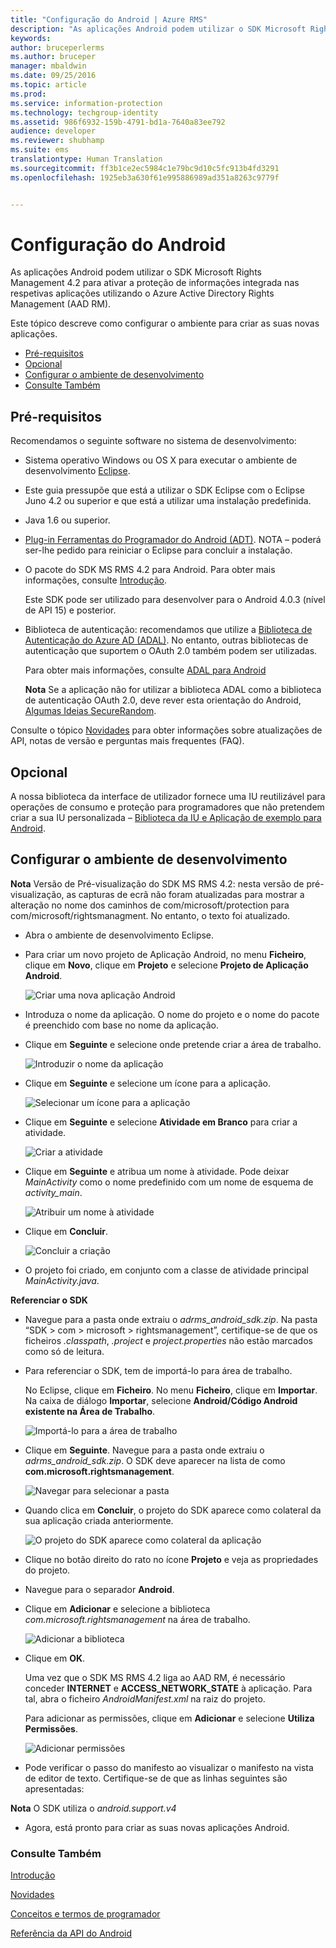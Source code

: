 ```yaml
---
title: "Configuração do Android | Azure RMS"
description: "As aplicações Android podem utilizar o SDK Microsoft Rights Management 4.2 para ativar a proteção de informações integrada nas respetivas aplicações."
keywords: 
author: bruceperlerms
ms.author: bruceper
manager: mbaldwin
ms.date: 09/25/2016
ms.topic: article
ms.prod: 
ms.service: information-protection
ms.technology: techgroup-identity
ms.assetid: 986f6932-159b-4791-bd1a-7640a83ee792
audience: developer
ms.reviewer: shubhamp
ms.suite: ems
translationtype: Human Translation
ms.sourcegitcommit: ff3b1ce2ec5984c1e79bc9d10c5fc913b4fd3291
ms.openlocfilehash: 1925eb3a630f61e995886989ad351a8263c9779f


---
```


# <a name="android-setup"></a>Configuração do Android

As aplicações Android podem utilizar o SDK Microsoft Rights Management 4.2 para ativar a proteção de informações integrada nas respetivas aplicações utilizando o Azure Active Directory Rights Management (AAD RM).

Este tópico descreve como configurar o ambiente para criar as suas novas aplicações.

-   [Pré-requisitos](#prerequisites)
-   [Opcional](#optional)
-   [Configurar o ambiente de desenvolvimento](#configuring-your-development-environment)
-   [Consulte Também](#see-also)

## <a name="prerequisites"></a>Pré-requisitos

Recomendamos o seguinte software no sistema de desenvolvimento:

-   Sistema operativo Windows ou OS X para executar o ambiente de desenvolvimento [Eclipse](http://www.oracle.com/technetwork/java/javase/downloads/jre7-downloads-1880261.html).
-   Este guia pressupõe que está a utilizar o SDK Eclipse com o Eclipse Juno 4.2 ou superior e que está a utilizar uma instalação predefinida.
-   Java 1.6 ou superior.
-   [Plug-in Ferramentas do Programador do Android (ADT)](http://developer.android.com/sdk/installing/index.html). NOTA – poderá ser-lhe pedido para reiniciar o Eclipse para concluir a instalação.

     

-   O pacote do SDK MS RMS 4.2 para Android. Para obter mais informações, consulte [Introdução](get-started.md).

    Este SDK pode ser utilizado para desenvolver para o Android 4.0.3 (nível de API 15) e posterior.

-   Biblioteca de autenticação: recomendamos que utilize a [Biblioteca de Autenticação do Azure AD (ADAL)](https://msdn.microsoft.com/library/jj573266.aspx). No entanto, outras bibliotecas de autenticação que suportem o OAuth 2.0 também podem ser utilizadas.

    Para obter mais informações, consulte [ADAL para Android](https://github.com/MSOpenTech/azure-activedirectory-library-for-android)

    **Nota** Se a aplicação não for utilizar a biblioteca ADAL como a biblioteca de autenticação OAuth 2.0, deve rever esta orientação do Android, [Algumas Ideias SecureRandom](http://android-developers.blogspot.com/2013/08/some-securerandom-thoughts.html).

     

Consulte o tópico [Novidades](release-notes.md) para obter informações sobre atualizações de API, notas de versão e perguntas mais frequentes (FAQ).

## <a name="optional"></a>Opcional

A nossa biblioteca da interface de utilizador fornece uma IU reutilizável para operações de consumo e proteção para programadores que não pretendem criar a sua IU personalizada – [Biblioteca da IU e Aplicação de exemplo para Android](https://github.com/AzureAD/rms-sdk-ui-for-android).

## <a name="configuring-your-development-environment"></a>Configurar o ambiente de desenvolvimento

**Nota** Versão de  Pré-visualização do SDK MS RMS 4.2: nesta versão de pré-visualização, as capturas de ecrã não foram atualizadas para mostrar a alteração no nome dos caminhos de com/microsoft/protection para com/microsoft/rightsmanagment. No entanto, o texto foi atualizado.

 
-   Abra o ambiente de desenvolvimento Eclipse.
-   Para criar um novo projeto de Aplicação Android, no menu **Ficheiro**, clique em **Novo**, clique em **Projeto** e selecione **Projeto de Aplicação Android**.

    ![Criar uma nova aplicação Android](../media/Android-setup-01c.png)

-   Introduza o nome da aplicação. O nome do projeto e o nome do pacote é preenchido com base no nome da aplicação.
-   Clique em **Seguinte** e selecione onde pretende criar a área de trabalho.

    ![Introduzir o nome da aplicação](../media/Android-setup-02a.jpg)

-   Clique em **Seguinte** e selecione um ícone para a aplicação.

    ![Selecionar um ícone para a aplicação](../media/Android-setup-03.png)

-   Clique em **Seguinte** e selecione **Atividade em Branco** para criar a atividade.

    ![Criar a atividade](../media/Android-setup-04.png)

-   Clique em **Seguinte** e atribua um nome à atividade. Pode deixar *MainActivity* como o nome predefinido com um nome de esquema de *activity\_main*.

    ![Atribuir um nome à atividade](../media/Android-setup-05a.jpg)

-   Clique em **Concluir**.

    ![Concluir a criação](../media/Android-setup-06.jpg)

-   O projeto foi criado, em conjunto com a classe de atividade principal *MainActivity.java*.

**Referenciar o SDK**

-   Navegue para a pasta onde extraiu o *adrms\_android\_sdk.zip*. Na pasta “SDK > com > microsoft > rightsmanagement”, certifique-se de que os ficheiros *.classpath*, *.project* e *project.properties* não estão marcados como só de leitura.
-   Para referenciar o SDK, tem de importá-lo para área de trabalho.

    No Eclipse, clique em **Ficheiro**. No menu **Ficheiro**, clique em **Importar**. Na caixa de diálogo **Importar**, selecione **Android/Código Android existente na Área de Trabalho**.

    ![Importá-lo para a área de trabalho](../media/Android-setup-07.png)

-   Clique em **Seguinte**. Navegue para a pasta onde extraiu o *adrms\_android\_sdk.zip*. O SDK deve aparecer na lista de como **com.microsoft.rightsmanagement**.

    ![Navegar para selecionar a pasta](../media/Android-setup-08c.jpg)

-   Quando clica em **Concluir**, o projeto do SDK aparece como colateral da sua aplicação criada anteriormente.

    ![O projeto do SDK aparece como colateral da aplicação](../media/Android-setup-09.jpg)

-   Clique no botão direito do rato no ícone **Projeto** e veja as propriedades do projeto.
-   Navegue para o separador **Android**.
-   Clique em **Adicionar** e selecione a biblioteca *com.microsoft.rightsmanagement* na área de trabalho.

    ![Adicionar a biblioteca](../media/Android-setup-10b.jpg)

-   Clique em **OK**.

    Uma vez que o SDK MS RMS 4.2 liga ao AAD RM, é necessário conceder **INTERNET** e **ACCESS\_NETWORK\_STATE** à aplicação. Para tal, abra o ficheiro *AndroidManifest.xml* na raiz do projeto.

    Para adicionar as permissões, clique em **Adicionar** e selecione **Utiliza Permissões**.

    ![Adicionar permissões](../media/Android-setup-11d.jpg)

-   Pode verificar o passo do manifesto ao visualizar o manifesto na vista de editor de texto. Certifique-se de que as linhas seguintes são apresentadas:


    <uses-sdk      android:minSdkVersion="15"      android:targetSdkVersion="19"/> <uses-permission android:name="android.permission.INTERNET"/> <uses-permission android:name="android.permission.ACCESS_NETWORK_STATE"/> <uses-permission/>


**Nota** O SDK utiliza o *android.support.v4*

-   Agora, está pronto para criar as suas novas aplicações Android.

### <a name="see-also"></a>Consulte Também

[Introdução](get-started.md)

[Novidades](release-notes.md)

[Conceitos e termos de programador](core-concepts.md)

[Referência da API do Android](https://msdn.microsoft.com/library/dn758245.aspx)

 

 



<!--HONumber=Nov16_HO1-->


